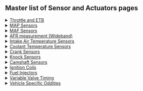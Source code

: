 ## Master list of Sensor and Actuators pages 

<details><summary><u>Throttle and ETB</u></summary>

* [How To - ETB](Electronic-Throttle-Body-Configuration-Guide)
* List of tested ETBs - Coming Soon
* List of tested TPS sensors - Coming Soon
* List of tested Throttle pedal sensors - Coming Soon

</details>


<details><summary><u>MAP Sensors</u></summary>

* [Fuel Overview](Fuel-Overview)
* [GM Map sensor](GM-map-sensor)
* [List of tested sensors](Vault-Of-Sensors)

</details>


<details><summary><u>MAF Sensors</u></summary>



</details>


<details><summary><u>AFR measurement (Wideband)</u></summary>

* [Wide Band Sensors](Wide-Band-Sensors)
* [Do I need a wideband](do-i-need-wideband-oxygen-sensor)
* [Old WBO2 page](WBO)
* List of tested WBO2 sensors - Coming Soon

</details>


<details><summary><u>Intake Air Temperature Sensors</u></summary>

* List of tested Intake Air Temperature Sensors - Coming Soon

</details>


<details><summary><u>Coolant Temperature Sensors</u></summary>

* List of tested Coolant Temperature Sensors - Coming Soon

</details>


<details><summary><u>Crank Sensors</u></summary>

* [List of tested trigger patterns](All-Supported-Triggers)
* List of tested Crank Sensors - Coming Soon

[//]: # 'Trigger page seems broken'

</details>


<details><summary><u>Knock Sensors</u></summary>

* [Overview](knock-sensing)

</details>


<details><summary><u>Camshaft Sensors</u></summary>

 - Coming Soon

</details>


<details><summary><u>Ignition Coils</u></summary>

- Coming Soon

</details>


<details><summary><u>Fuel Injectors</u></summary>

* [GDI Status](GDI-status)
* List of tested fuel injectors - Coming Soon

</details>


<details><summary><u>Variable Valve Timing</u></summary>

* [VVT Overview](VVT)

</details>


<details><summary><u>Vehicle Specific Oddities</u></summary>

* [Mazda PRC Valve](Mazda-PRC-Valve)

</details>